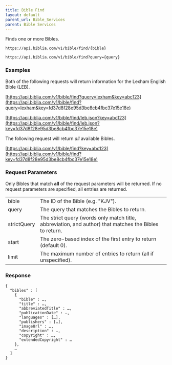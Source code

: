 ```yaml
---
title: Bible Find
layout: default
parent_url: Bible_Services
parent: Bible Services
---
```

Finds one or more Bibles.

    https://api.biblia.com/v1/bible/find/{bible}
    
    https://api.biblia.com/v1/bible/find?query={query}

### Examples

Both of the following requests will return information for the Lexham English Bible (LEB).

[https://api.biblia.com/v1/bible/find?query=lexham&key=abc123](https://api.biblia.com/v1/bible/find?query=lexham&key=fd37d8f28e95d3be8cb4fbc37e15e18e)

[https://api.biblia.com/v1/bible/find/leb.json?key=abc123](https://api.biblia.com/v1/bible/find/leb.json?key=fd37d8f28e95d3be8cb4fbc37e15e18e)

The following request will return *all* available Bibles.

[https://api.biblia.com/v1/bible/find?key=abc123](https://api.biblia.com/v1/bible/find?key=fd37d8f28e95d3be8cb4fbc37e15e18e)

### Request Parameters

Only Bibles that match **all** of the request parameters will be returned. If no request parameters are specified, all entries are returned.

<table>
<tr><td> bible </td><td> The ID of the Bible (e.g. "KJV"). </td></tr>
<tr><td> query </td><td> The query that matches the Bibles to return. </td></tr>
<tr><td> strictQuery </td><td> The strict query (words only match title, abbreviation, and author) that matches the Bibles to return. </td></tr>
<tr><td> start </td><td> The zero-based index of the first entry to return (default 0). </td></tr>
<tr><td> limit </td><td> The maximum number of entries to return (all if unspecified). </td></tr>
</table>

### Response

    {
      "bibles" : [
        {
          "bible" : …,
          "title" : …,
          "abbreviatedTitle" : …,
          "publicationDate" : …,
          "languages" : […],
          "publishers" : […],
          "imageUrl" : …,
          "description" : …,
          "copyright" : …,
          "extendedCopyright" : …
        },
        …
      ]
    }
